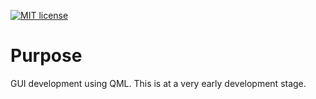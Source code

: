 [![MIT license](https://img.shields.io/badge/license-MIT-blue.svg)](https://opensource.org/licenses/MIT)

# Purpose

GUI development using QML. This is at a very early development stage.
